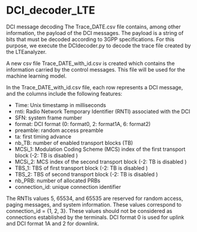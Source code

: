 # DCI_decoder_LTE

DCI message decoding
The Trace_DATE.csv file contains, among other information, the payload of the DCI messages. The payload is a string of bits that must be decoded according to 3GPP specifications. For this purpose, we
execute the DCIdecoder.py to decode the trace file created by the LTEanalyzer.

A new csv file Trace_DATE_with_id.csv is created which contains the information carried by the control messages. This file will be used for the machine learning model.

In the Trace_DATE_with_id.csv file, each row represents a DCI message, and the columns include the following features:
- Time: Unix timestamp in milliseconds 
- rnti: Radio Network Temporary Identifier (RNTI) associated with the DCI
- SFN: system frame number
- format: DCI format (0: format0, 2: format1A, 6: format2)
- preamble: random access preamble
- ta: first timing advance
- nb_TB: number of enabled transport blocks (TB)
- MCSi_1: Modulation Coding Scheme (MCS) index of the first transport block (-2: TB is disabled )
- MCSi_2: MCS index of the second transport block (-2: TB is disabled )
- TBS_1: TBS of first transport block (-2: TB is disabled )
- TBS_2: TBS of second transport block (-2: TB is disabled )
- nb_PRB: number of allocated PRBs
- connection_id: unique connection identifier

The RNTIs values 5, 65534, and 65535 are reserved for random access, paging messages, and system information. These values correspond to connection_id = {1, 2, 3}. These values should not be
considered as connections established by the terminals. DCI format 0 is used for uplink and DCI format 1A and 2 for downlink.
